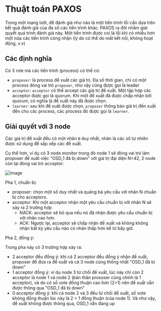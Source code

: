 # Thuật toán PAXOS
Trong một mạng lưới, để đánh giá như nào là một tiến trình lỗi cần dựa trên kết quả đánh giá của đa số các tiến trình khác.
PAXOS ra đời nhằm giải quyết quá trình đánh giá này.
Một tiến trình được coi là lỗi khi có nhiều hơn một nửa các tiến trình công nhận (lý do có thể do mất kết nối, không hoạt động, v.v)

## Các định nghĩa
Có 3 role mà các tiến trình (process) có thể có:
- `proposer`: là process đề xuất các giá trị. Đa số thời gian, chỉ có một process đóng vai trò `proposer`, như vậy cũng được gọi là leader
- `acceptor`: `acceptor` có thể accept các giá trị đề xuất. Một tập hợp các acceptor được gọi là quorum. Khi một đề xuất đã được chấp nhận bởi quorum, có nghĩa là đề xuất này đã được chọn.
- `learner`: sau khi đề xuất được chọn, `proposer` thông báo giá trị đến xuất đến cho các process, các process đó được gọi là `learner`.

## Giải quyết với 3 node
Các giá trị đề xuất đều có một nhãn `N` duy nhất, nhãn là các số tự nhiên được sử dụng để sắp xếp các đề xuất.

Cụ thể hơn, ví dụ có 3 node monitor trong đó node 1 sẽ đóng vai trò làm proposer đề xuất việc "OSD_1 đã bị down" với giá trị đại diện N=42, 2 node còn lại đóng vai trò acceptor:

![image](https://user-images.githubusercontent.com/83684068/128969421-5f1ec787-2ea7-4811-a9ff-fdc763822b9f.png)

Pha 1, chuẩn bị:
- proposer: chọn một số duy nhất và quảng bá yêu cầu với nhãn N chuẩn bị cho acceptors.
- acceptor: Khi một acceptor nhận một yêu cầu chuẩn bị với nhãn N sẽ xảy ra 2 trường hợp
  - NACK: acceptor sẽ bỏ qua nếu nó đã nhận được yêu cầu chuẩn bị với nhãn cao hơn.
  - ACK: Ngược lại, acceptor sẽ chấp nhận đề xuất và không không nhận bất kỳ yêu cầu nào có nhãn thấp hơn kể từ bây giờ.

Pha 2, đồng ý:

Trong pha này có 3 trường hợp xảy ra:
- 2 acceptor đều đồng ý: khi cả 2 acceptor đều đồng ý nhận đề xuất, proposer để đưa ra để xuất và cả 3 node cùng thống nhất "OSD_1 đã bị down"
- 1 acceptor đồng ý: ví dụ node 3 từ chối đề xuất, lúc này chỉ còn 2 acceptor là node 1 và node 2 (bản thân prososer cũng chính là 1 acceptor), và do có số vote đồng thuận cao hơn (2>1) nên đề xuất vẫn được thông qua "OSD_1 đã bị down"
- 0 acceptor đồng ý: khi cả node 2 và 3 đều từ chối đề xuất, số vote không đồng thuận lúc này là 2 > 1 đồng thuận (của node 1). Và như vậy, đề xuất không được thông qua, OSD_1 vẫn đang up

